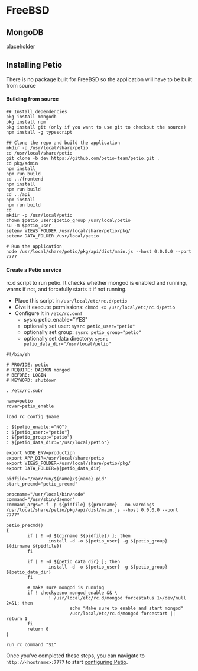 # FreeBSD

## MongoDB

placeholder

## Installing Petio

There is no package built for FreeBSD so the application will have to be built from source

#### Building from source

```
## Install dependencies
pkg install mongodb
pkg install npm
pkg install git (only if you want to use git to checkout the source)
npm install -g typescript

## Clone the repo and build the application
mkdir -p /usr/local/share/petio
cd /usr/local/share/petio
git clone -b dev https://github.com/petio-team/petio.git .
cd pkg/admin
npm install
npm run build
cd ../frontend
npm install
npm run build
cd ../api
npm install
npm run build
cd
mkdir -p /usr/local/petio
chown $petio_user:$petio_group /usr/local/petio
su -m $petio_user
setenv VIEWS_FOLDER /usr/local/share/petio/pkg/
setenv DATA_FOLDER /usr/local/petio

# Run the application
node /usr/local/share/petio/pkg/api/dist/main.js --host 0.0.0.0 --port 7777
```

#### Create a Petio service

rc.d script to run petio. It checks whether mongod is enabled and running, warns if not, and forcefully starts it if not running.

* Place this script in `/usr/local/etc/rc.d/petio`
* Give it execute permissions: `chmod +x /usr/local/etc/rc.d/petio`
* Configure it in `/etc/rc.conf`
  * sysrc petio\_enable="YES"
  * optionally set user: `sysrc petio_user="petio"`
  * optionally set group: `sysrc petio_group="petio"`
  * optionally set data directory: `sysrc petio_data_dir="/usr/local/petio"`

```
#!/bin/sh

# PROVIDE: petio
# REQUIRE: DAEMON mongod
# BEFORE: LOGIN
# KEYWORD: shutdown

. /etc/rc.subr

name=petio
rcvar=petio_enable

load_rc_config $name

: ${petio_enable:="NO"}
: ${petio_user:="petio"}
: ${petio_group:="petio"}
: ${petio_data_dir:="/usr/local/petio"}

export NODE_ENV=production
export APP_DIR=/usr/local/share/petio
export VIEWS_FOLDER=/usr/local/share/petio/pkg/
export DATA_FOLDER=${petio_data_dir}

pidfile="/var/run/${name}/${name}.pid"
start_precmd="petio_precmd"

procname="/usr/local/bin/node"
command="/usr/sbin/daemon"
command_args="-f -p ${pidfile} ${procname} --no-warnings /usr/local/share/petio/pkg/api/dist/main.js --host 0.0.0.0 --port 7777"

petio_precmd()
{
        if [ ! -d $(dirname ${pidfile}) ]; then
                install -d -o ${petio_user} -g ${petio_group} $(dirname ${pidfile})
        fi

        if [ ! -d ${petio_data_dir} ]; then
                install -d -o ${petio_user} -g ${petio_group} ${petio_data_dir}
        fi

        # make sure mongod is running
        if ! checkyesno mongod_enable && \
                ! /usr/local/etc/rc.d/mongod forcestatus 1>/dev/null 2>&1; then
                        echo "Make sure to enable and start mongod"
                        /usr/local/etc/rc.d/mongod forcestart || return 1
        fi
        return 0
}

run_rc_command "$1"
```

Once you've completed these steps, you can navigate to `http://<hostname>:7777` to start [configuring Petio](../configuration/first-time-setup.md).&#x20;
